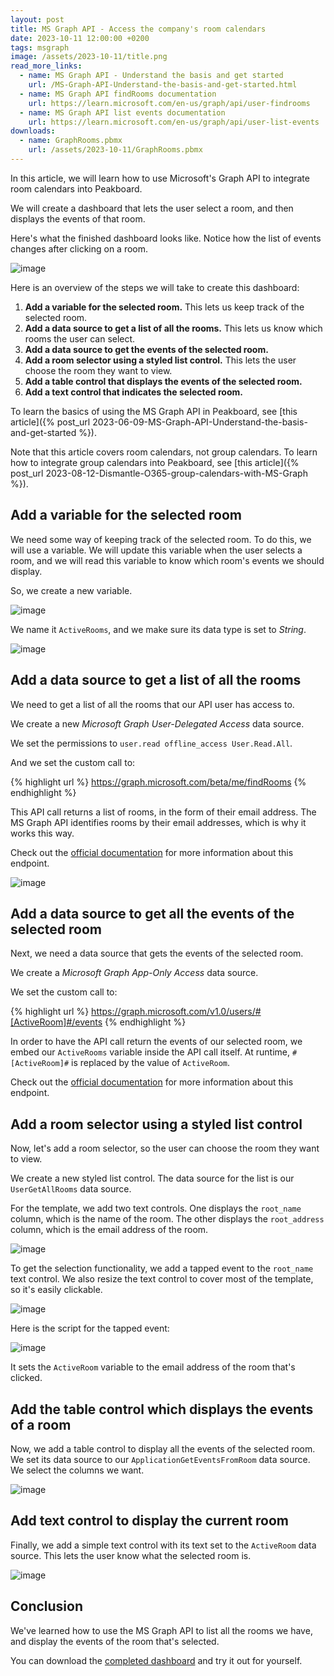 ```yaml
---
layout: post
title: MS Graph API - Access the company's room calendars
date: 2023-10-11 12:00:00 +0200
tags: msgraph
image: /assets/2023-10-11/title.png
read_more_links:
  - name: MS Graph API - Understand the basis and get started
    url: /MS-Graph-API-Understand-the-basis-and-get-started.html
  - name: MS Graph API findRooms documentation
    url: https://learn.microsoft.com/en-us/graph/api/user-findrooms
  - name: MS Graph API list events documentation
    url: https://learn.microsoft.com/en-us/graph/api/user-list-events
downloads:
  - name: GraphRooms.pbmx
    url: /assets/2023-10-11/GraphRooms.pbmx
---
```

In this article, we will learn how to use Microsoft's Graph API to integrate room calendars into Peakboard.

We will create a dashboard that lets the user select a room, and then displays the events of that room.

Here's what the finished dashboard looks like. Notice how the list of events changes after clicking on a room.

![image](/assets/2023-10-11/010.gif)

Here is an overview of the steps we will take to create this dashboard:

1. **Add a variable for the selected room.** This lets us keep track of the selected room.
1. **Add a data source to get a list of all the rooms.** This lets us know which rooms the user can select.
1. **Add a data source to get the events of the selected room.**
1. **Add a room selector using a styled list control.** This lets the user choose the room they want to view.
1. **Add a table control that displays the events of the selected room.**
1. **Add a text control that indicates the selected room.**

To learn the basics of using the MS Graph API in Peakboard, see [this article]({% post_url 2023-06-09-MS-Graph-API-Understand-the-basis-and-get-started %}).

Note that this article covers room calendars, not group calendars. To learn how to integrate group calendars into Peakboard, see [this article]({% post_url 2023-08-12-Dismantle-O365-group-calendars-with-MS-Graph %}).


## Add a variable for the selected room

We need some way of keeping track of the selected room. To do this, we will use a variable. We will update this variable when the user selects a room, and we will read this variable to know which room's events we should display.

So, we create a new variable.

![image](/assets/2023-10-11/020.png)

We name it `ActiveRooms`, and we make sure its data type is set to *String*.

![image](/assets/2023-10-11/030.png)


## Add a data source to get a list of all the rooms

We need to get a list of all the rooms that our API user has access to.

We create a new *Microsoft Graph User-Delegated Access* data source.

We set the permissions to `user.read offline_access User.Read.All`.

And we set the custom call to:

{% highlight url %}
https://graph.microsoft.com/beta/me/findRooms
{% endhighlight %}

This API call returns a list of rooms, in the form of their email address. The MS Graph API identifies rooms by their email addresses, which is why it works this way.

Check out the [official documentation](https://learn.microsoft.com/en-us/graph/api/user-findrooms) for more information about this endpoint.

![image](/assets/2023-10-11/040.png)


## Add a data source to get all the events of the selected room

Next, we need a data source that gets the events of the selected room.

We create a *Microsoft Graph App-Only Access* data source.

We set the custom call to:

{% highlight url %}
https://graph.microsoft.com/v1.0/users/#[ActiveRoom]#/events
{% endhighlight %}

In order to have the API call return the events of our selected room, we embed our `ActiveRooms` variable inside the API call itself. At runtime, `#[ActiveRoom]#` is replaced by the value of `ActiveRoom`.

Check out the [official documentation](https://learn.microsoft.com/en-us/graph/api/user-list-events) for more information about this endpoint.


## Add a room selector using a styled list control

Now, let's add a room selector, so the user can choose the room they want to view.

We create a new styled list control. The data source for the list is our `UserGetAllRooms` data source.

For the template, we add two text controls. One displays the `root_name` column, which is the name of the room. The other displays the `root_address` column, which is the email address of the room.

![image](/assets/2023-10-11/060.png)

To get the selection functionality, we add a tapped event to the `root_name` text control.  We also resize the text control to cover most of the template, so it's easily clickable.

![image](/assets/2023-10-11/070.png)

Here is the script for the tapped event:

![image](/assets/2023-10-11/080.png)

It sets the `ActiveRoom` variable to the email address of the room that's clicked.


## Add the table control which displays the events of a room

Now, we add a table control to display all the events of the selected room. We set its data source to our `ApplicationGetEventsFromRoom` data source. We select the columns we want.

![image](/assets/2023-10-11/050.png)


## Add text control to display the current room

Finally, we add a simple text control with its text set to the `ActiveRoom` data source. This lets the user know what the selected room is.

![image](/assets/2023-10-11/090.png)

## Conclusion

We've learned how to use the MS Graph API to list all the rooms we have, and display the events of the room that's selected.

You can download the [completed dashboard](/assets/2023-10-11/GraphRooms.pbmx) and try it out for yourself.